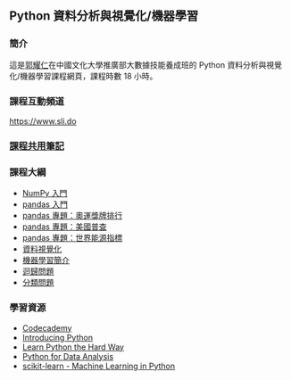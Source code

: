 ## Python 資料分析與視覺化/機器學習

### 簡介

這是[郭耀仁](https://www.facebook.com/yaojen.kuo.1)在中國文化大學推廣部大數據技能養成班的 Python 資料分析與視覺化/機器學習課程網頁，課程時數 18 小時。

### 課程互動頻道

<https://www.sli.do>

### [課程共用筆記](https://colab.research.google.com/drive/1jdqEqp9-0usiNTcKjNM4v3dCsjRCPPZX)

### 課程大綱

- [NumPy 入門](https://yaojenkuo.github.io/python_4_ds/intro_2_numpy.slides.html)
- [pandas 入門](https://yaojenkuo.github.io/python_4_ds/pandas_intro.slides.html)
- [pandas 專題：奧運獎牌排行](https://yaojenkuo.github.io/python_4_ds/pandas_olympic.slides.html)
- [pandas 專題：美國普查](https://yaojenkuo.github.io/python_4_ds/pandas_us_census.slides.html)
- [pandas 專題：世界能源指標](https://yaojenkuo.github.io/python_4_ds/pandas_energy_indicator.slides.html)
- [資料視覺化](https://yaojenkuo.github.io/python_4_ds/data_viz.slides.html)
- [機器學習簡介](https://yaojenkuo.github.io/python_4_ds/intro_2_ml.slides.html)
- [迴歸問題]()
- [分類問題]()

### 學習資源

- [Codecademy](https://www.codecademy.com/learn/learn-python)
- [Introducing Python](http://shop.oreilly.com/product/0636920028659.do)
- [Learn Python the Hard Way](https://www.amazon.com/Learn-Python-Hard-Way-Introduction/dp/0321884914)
- [Python for Data Analysis](http://shop.oreilly.com/product/0636920023784.do)
- [scikit-learn - Machine Learning in Python](http://scikit-learn.org/stable/)
